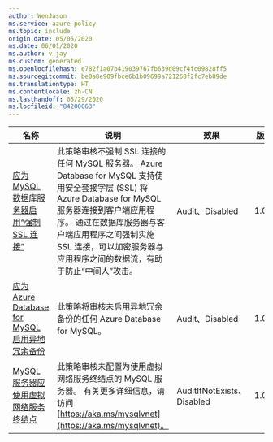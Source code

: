 ```yaml
---
author: WenJason
ms.service: azure-policy
ms.topic: include
origin.date: 05/05/2020
ms.date: 06/01/2020
ms.author: v-jay
ms.custom: generated
ms.openlocfilehash: e782f1a07b419039767fb639d09cf4fc09828ff5
ms.sourcegitcommit: be0a8e909fbce6b1b09699a721268f2fc7eb89de
ms.translationtype: HT
ms.contentlocale: zh-CN
ms.lasthandoff: 05/29/2020
ms.locfileid: "84200063"
---
```

|名称 |说明 |效果 |版本 |GitHub |
|---|---|---|---|---|
|[应为 MySQL 数据库服务器启用“强制 SSL 连接”](https://portal.azure.cn/#blade/Microsoft_Azure_Policy/PolicyDetailBlade/definitionId/%2Fproviders%2FMicrosoft.Authorization%2FpolicyDefinitions%2Fe802a67a-daf5-4436-9ea6-f6d821dd0c5d) |此策略审核不强制 SSL 连接的任何 MySQL 服务器。 Azure Database for MySQL 支持使用安全套接字层 (SSL) 将 Azure Database for MySQL 服务器连接到客户端应用程序。 通过在数据库服务器与客户端应用程序之间强制实施 SSL 连接，可以加密服务器与应用程序之间的数据流，有助于防止“中间人”攻击。 |Audit、Disabled |1.0.0 |[链接](https://github.com/Azure/azure-policy/blob/master/built-in-policies/policyDefinitions/SQL/MySQL_EnableSSL_Audit.json)。 |
|[应为 Azure Database for MySQL 启用异地冗余备份](https://portal.azure.cn/#blade/Microsoft_Azure_Policy/PolicyDetailBlade/definitionId/%2Fproviders%2FMicrosoft.Authorization%2FpolicyDefinitions%2F82339799-d096-41ae-8538-b108becf0970) |此策略将审核未启用异地冗余备份的任何 Azure Database for MySQL。 |Audit、Disabled |1.0.0 |[链接](https://github.com/Azure/azure-policy/blob/master/built-in-policies/policyDefinitions/SQL/GeoRedundant_DBForMySQL_Audit.json)。 |
|[MySQL 服务器应使用虚拟网络服务终结点](https://portal.azure.cn/#blade/Microsoft_Azure_Policy/PolicyDetailBlade/definitionId/%2Fproviders%2FMicrosoft.Authorization%2FpolicyDefinitions%2F3375856c-3824-4e0e-ae6a-79e011dd4c47) |此策略审核未配置为使用虚拟网络服务终结点的 MySQL 服务器。 有关更多详细信息，请访问 [https://aka.ms/mysqlvnet](https://aka.ms/mysqlvnet)。 |AuditIfNotExists、Disabled |1.0.1 |[链接](https://github.com/Azure/azure-policy/blob/master/built-in-policies/policyDefinitions/SQL/MySQL_VirtualNetworkServiceEndpoint_Audit.json)。 |
